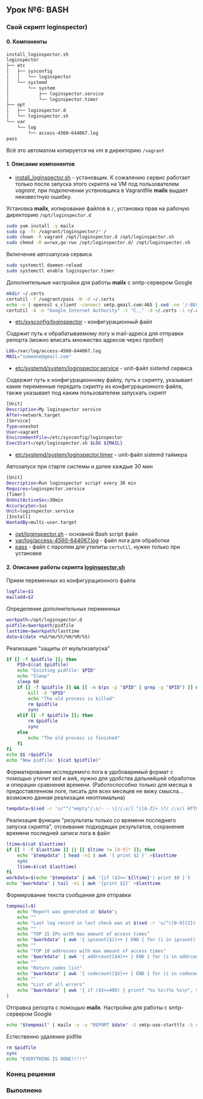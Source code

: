 ## Урок №6: **BASH**
### Свой скрипт **loginspector**)
#### 0. Компоненты
```bash
install_loginspector.sh
loginspector
├── etc
│   ├── sysconfig
│   │   └── loginspector
│   └── systemd
│       └── system
│           ├── loginspector.service
│           └── loginspector.timer
├── opt
│   ├── loginspector.d
│   └── loginspector.sh
└── var
    └── log
        └── access-4560-644067.log
pass
```
Всё это автоматом копируется на *vm* в директорию `/vagrant`
#### 1. Описание компонентов
- [install_loginspector.sh](install_loginspector.sh) - установщик. К сожалению сервис работает только после запуска этого скрипта на VM под пользователем *vagrant*, при подключении уствновщика в Vagrantfile **mailx** выдает неизвестную ошибку.

Установка **mailx**, копирование файлов  в `/`, установка прав на рабочую директорию `/opt/loginspector.d`
```bash
sudo yum install -y mailx
sudo cp -fr /vagrant/loginspector/* /
sudo chown -R vagrant /opt/loginspector.d /opt/loginspector.sh
sudo chmod -R u=rwx,go-rwx /opt/loginspector.d/ /opt/loginspector.sh
```
Включение автозапуска сервиса
```bash
sudo systemctl daemon-reload
sudo systemctl enable loginspector.timer
```
Дополнительные настройки для работы **mailx** с smtp-сервером Google
```bash
mkdir ~/.certs
certutil -f /vagrant/pass -N -d ~/.certs
echo -n | openssl s_client -connect smtp.gmail.com:465 | sed -ne '/-BEGIN CERTIFICATE-/,/-END CERTIFICATE-/p' > ~/.certs/gmail.crt
certutil -A -n "Google Internet Authority" -t "C,," -d ~/.certs -i ~/.certs/gmail.crt
```
- [etc/sysconfig/loginspector](loginspector/etc/sysconfig/loginspector) - конфигурационный файл

Содржит путь к обрабатываемому логу и mail-адреса для отправки репорта (можно вписать множество адресов через пробел)
```bash
LOG=/var/log/access-4560-644067.log
MAIL="someone@gmail.com"
```
- [etc/systemd/system/loginspector.service](loginspector/etc/systemd/system/loginspector.service) - unit-файл sistemd сервиса

Содержит путь к конфигурационному файлу, путь к скрипту, указывает какие переменные передать скрипту из конфигурационного файла, также указывает под каким пользователем запускать скрипт
```bash
[Unit]
Description=My loginspector service
After=network.target
[Service]
Type=oneshot
User=vagrant
EnvironmentFile=/etc/sysconfig/loginspector
ExecStart=/opt/loginspector.sh $LOG ${MAIL}
```
- [etc/systemd/system/loginspector.timer](loginspector/etc/systemd/system/loginspector.timer) - unit-файл sistemd таймера

Автозапуск при старте системы и далее каждые 30 мин
```bash
[Unit]
Description=Run loginspector script every 30 min
Requires=loginspector.service
[Timer]
OnUnitActiveSec=30min
AccuracySec=1us
Unit=loginspector.service
[Install]
WantedBy=multi-user.target
```
- [opt/loginspector.sh](loginspector/opt/loginspector.sh) - основной Bash script файл
- [var/log/access-4560-644067.log](loginspector/var/log/access-4560-644067.log) - файл лога для обработки
- [pass](pass) - файл с паролем для утилиты `certutil`, нужен только при установке
#### 2. Описание работы скрипта [loginspector.sh](loginspector/opt/loginspector.sh)
Прием переменных из конфигурационного файла
```bash
logfile=$1
mailadd=$2
```
Определение дополнительных переменных
```bash
workpath=/opt/loginspector.d
pidfile=$workpath/pidfile
lasttime=$workpath/lasttime
date=$(date +%d/%m/%Y/%H/%M/%S)
```
Реализация "защиты от мультизапуска"
```bash
if [[ -f $pidfile ]]; then
    PID=$(cat $pidfile)
    echo "Existing pidfile: $PID"
    echo "Sleep"
    sleep 60
    if [[ -f $pidfile ]] && [[ -n $(ps -p "$PID" | grep -q "$PID") ]] && [[ -n $(ps -p "$PID" | grep -q "$(basename "$0")") ]] ; then
        kill -9 "$PID"
        echo "The old process is killed"
        rm $pidfile
        sync
    elif [[ -f $pidfile ]]; then
        rm $pidfile
        sync
    else
        echo "The old process is finished"
    fi
fi
echo $$ >$pidfile
echo "New pidfile: $(cat $pidfile)"
```
Форматирование исследуемого лога в удобоваримый формат с помощью утилит sed и awk, нужно для удобства дальнейшей обработки и операции сравнения времени. (Работоспособно только для месяца в предоставленном логе, писать для всех месяцев не вижу смысла... возможно данная реализация неоптимальна)
```bash
tempdata=$(sed -r 's/""/"empty"/;s/- - \[//;s/] "([A-Z]+ )?/ /;s/( HTTP\/1\.[01])?" / /' "$logfile" | awk '{ print $1,$2,$3,$4,$5 }' | sed 's/\///;s/\///;;s/://;s/://;s/://;s/Aug/08/')
```
Реализация функции "результаты только со времени последнего запуска скрипта", отсеивание подходящих результатов, сохранение времени последней записи лога в файл
```bash
ltime=$(cat $lasttime)
if [[ ! -f $lasttime ]] || [[ $ltime != [0-9]* ]]; then
    echo "$tempdata" | head -n1 | awk '{ print $2 }' >$lasttime
    sync
    ltime=$(cat $lasttime)
fi
workdata=$(echo "$tempdata" | awk '{if ($2>='${ltime}') print $0 }')
echo "$workdata" | tail -n1 | awk '{print $2}' >$lasttime
```
Формирование текста сообщения для отправки
```bash
tempmail=$(
    echo "Report was generated at $date";
    echo ""
    echo "Last log record in last check was at $(sed -r 's/^([0-9]{2})([0-9]{2})([0-9]{4})([0-9]{2})([0-9]{2})/\1\/\2\/\3\/\4\/\5\//' $lasttime)"
    echo ""
    echo "TOP 15 IPs with max amount of access times"
    echo "$workdata" | awk '{ ipcount[$1]++ } END { for (i in ipcount) { printf "%s %d\n", i, ipcount[i] } }' | sort -k2nr | head -n15 | awk '{printf "%2s. %s   \t%2s times\n", NR, $1, $2}'
    echo ""
    echo "TOP 10 addresses with max amount of access times"
    echo "$workdata" | awk '{ addrcount[$4]++ } END { for (i in addrcount) { printf "%s %d\n", i, addrcount[i] } }' | sort -k2nr | head -n10 | awk '{printf "%2s. %-52s\t%3s times\n", NR, $1, $2}'
    echo ""
    echo "Return codes list"
    echo "$workdata" | awk '{ codecount[$5]++ } END { for (i in codecount) { printf "%s - %3d times\n", i, codecount[i] } }' | sort -k3nr
    echo ""
    echo "List of all errors"
    echo "$workdata" | awk '{ if ($5>=400) { printf "%s %s\t%s %s\n", $5,$1,$2,$4 } }' | awk '{ printf "%2s. %s\n", NR, $0 }'
)
```
Отправка репорта с помощью **mailx**. Настройки для работы с smtp-сервером Google
```bash
echo "$tempmail" | mailx -v -s "REPORT $date" -S smtp-use-starttls -S ssl-verify=ignore -S smtp-auth=login -S smtp=smtp://smtp.gmail.com:587 -S from="user@gmail.com(John Doe)" -S smtp-auth-user=user@gmail.com -S smtp-auth-password=?????? -S ssl-verify=ignore -S nss-config-dir=~/.certs "$mailadd"
```
Естественно удаление pidfile
```bash
rm $pidfile
sync
echo "EVERYTHING IS DONE!!!!!"
```
### Конец решения
### Выполненo
